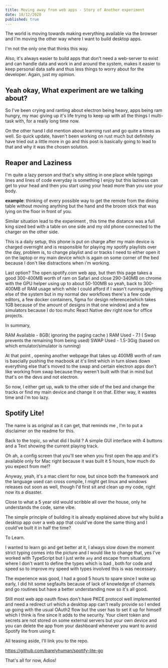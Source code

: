 ```yaml
---
title: Moving away from web apps - Story of Another experiment
date: 10/12/2020
published: true
---
```


The world is moving towards making everything available via the browser and I'm moving the other way where I want to build desktop apps.

I'm not the only one that thinks this way.

Also, it's always easier to build apps that don't need a web-server to exist and can handle data and work in and around the system, makes it easier to
keep personal data safe and thus less things to worry about for the developer. Again, just my opinion.

## Yeah okay, What experiment are we talking about?

So I've been crying and ranting about electron being heavy, apps being ram hungry, my mac giving up it's life trying to keep up with all the things I
multi-task with, for a really long time now.

On the other hand I did mention about learning rust and go quite a times as well. So quick update, haven't been working on rust much but definitely
have tried out a little more in go and this post is basically going to lead to that and why it was the chosen solution.

## Reaper and Laziness

I'm quite a lazy person and that's why sitting in one place while typings lines and lines of code everyday is something I enjoy but this laziness can
get to your head and then you start using your head more than you use your body.

**example**: thinking of every possible way to get the remote from the dining table without moving anything but the hand and the broom stick that was
lying on the floor in front of you.

Similar situation lead to the experiment , this time the distance was a full king sized bed with a table on one side and my old phone connected to the
charger on the other side.

This is a daily setup, this phone is put on charge after my main device is charged overnight and is responsible for playing my spotify playlists over
the day, problem is, to change playlist and or tracks I need to either open it on the laptop or my main device which is again on some corner of the
bed because I don't like distractions when i'm working.

Last option? The open.spotify.com web app, but then this page takes a good 300-400MB worth of ram on Safari and close 290-340MB on chrome with the GPU
helper using up to about 50-100MB so yeah, back to 300-400MB of RAM usage which while I could afford if I wasn't running anything else of the system
but in my normal dev workflows there's a few code editors, a few docker containers, figma for design reference(which takes 1GB because of the amount
of designs in that one window) and a few simulators because I do too muhc React Native dev right now for office projects.

In summary,

RAM Available - 8GB( ignoring the paging cache ) RAM Used - 7.1 ( Swap prevents the remaining from being used) SWAP Used - 1.5-3Gig (based on which
emulator/simulator is running)

At that point , opening another webpage that takes up 400MB worth of ram is bascially pushing the macbook at it's limit which in turn slows down
everything else that's moved to the swap and certain electron apps don't like working from swap because they weren't built with that in mind but
that's on the devs and not electron.

So now, I either get up, walk to the other side of the bed and change the tracks or find my main device and change it on that. Either way, it wastes
time and i'm too lazy.

## Spotify Lite!

The name is as original as it can get, that reminds me , I'm to put a disclaimer on the readme for this.

Back to the topic, so what did I build ? A simple GUI interface with 4 buttons and a Text showing the current playing track.

Oh ah, a config screen that you'll see when you first open the app and it's available only for Mac right because it was built it 5 hours, how much do
you expect from me!?

Anyway, yeah, it's a mac client for now, but since both the framework and the language used can cross compile, I might get linux and windows releases
out soon as well, though I'd first sit and clean up my code, right now its a disaster.

Close to what a 5 year old would scribble all over the house, only he understands the code, same vibe.

The simple principle of building it is already explained above but why build a desktop app over a web app that could've done the same thing and I
could've built it in half the time?

To Learn.

I wanted to learn go and get better at it, I always slow down the moment strict typing comes into the picture and I would like to change that, yes
I've worked with TypeScript but I just write `any` and escape from situations where I don't want to define the types which is bad , both for code and
speed so to improve my speed with types involved this is was necessary.

The experience was good, I had a good 5 hours to spare since I woke up early, I did hit some segfaults because of lack of knowledge of channels and go
routines but have a better understanding now so it's all good.

Still most web app oauth flows don't have PKCE protocol well implemented and need a redirect url which a desktop app can't really provide so I ended
up going with the usual OAuth2 flow but the user has to set it up for himself which I think is fine since It adds to the security. Your client token
and secrets are not stored on some external servers but your own device and you can delete the app from your dashboard whenever you want to avoid
Spotify lite from using it.

All teasing aside, I'll link you to the repo.

https://github.com/barelyhuman/spotify-lite-go

That's all for now, Adios!
